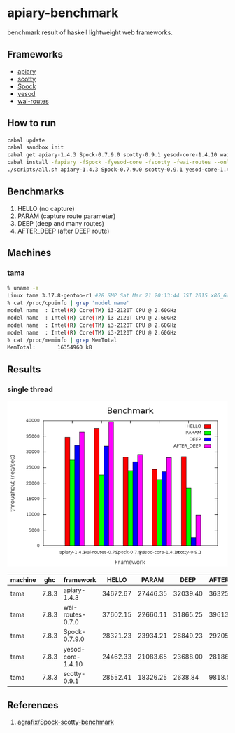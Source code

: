 apiary-benchmark
===
benchmark result of haskell lightweight web frameworks.

Frameworks
---
* [apiary](src/apiary.hs)
* [scotty](src/scotty.hs)
* [Spock](src/Spock.hs)
* [yesod](src/yesod.hs)
* [wai-routes](src/wai-routes.hs)

How to run
---
```.sh
cabal update
cabal sandbox init
cabal get apiary-1.4.3 Spock-0.7.9.0 scotty-0.9.1 yesod-core-1.4.10 wai-routes-0.7.0
cabal install -fapiary -fSpock -fyesod-core -fscotty -fwai-routes --only-dependencies
./scripts/all.sh apiary-1.4.3 Spock-0.7.9.0 scotty-0.9.1 yesod-core-1.4.10 wai-routes-0.7.0
```

Benchmarks
---
1. HELLO (no capture)
2. PARAM (capture route parameter)
3. DEEP  (deep and many routes)
3. AFTER_DEEP (after DEEP route)

Machines
---

### tama

```.sh
% uname -a
Linux tama 3.17.8-gentoo-r1 #28 SMP Sat Mar 21 20:13:44 JST 2015 x86_64 Intel(R) Core(TM) i3-2120T CPU @ 2.60GHz GenuineIntel GNU/Linux
% cat /proc/cpuinfo | grep 'model name'
model name	: Intel(R) Core(TM) i3-2120T CPU @ 2.60GHz
model name	: Intel(R) Core(TM) i3-2120T CPU @ 2.60GHz
model name	: Intel(R) Core(TM) i3-2120T CPU @ 2.60GHz
model name	: Intel(R) Core(TM) i3-2120T CPU @ 2.60GHz
% cat /proc/meminfo | grep MemTotal
MemTotal:       16354960 kB
```

Results
---

### single thread

![result](./results/1/result-tama.png)

|machine  |ghc    |framework        |HELLO   |PARAM   |DEEP    |AFTER_DEEP|
|---------|-------|-----------------|--------|--------|--------|----------|
|tama     |7.8.3  |apiary-1.4.3     |34672.67|27446.35|32039.40|36325.20  |
|tama     |7.8.3  |wai-routes-0.7.0 |37602.15|22660.11|31865.25|39613.96  |
|tama     |7.8.3  |Spock-0.7.9.0    |28321.23|23934.21|26849.23|29205.54  |
|tama     |7.8.3  |yesod-core-1.4.10|24462.33|21083.65|23688.00|28186.62  |
|tama     |7.8.3  |scotty-0.9.1     |28552.41|18326.25|2638.84 |9818.50   |

References
---
1. [agrafix/Spock-scotty-benchmark](https://github.com/agrafix/Spock-scotty-benchmark)
